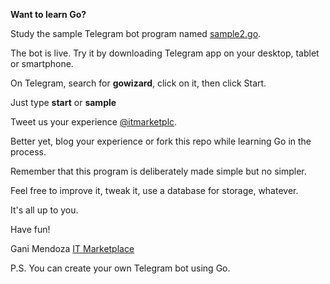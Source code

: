 **Want to learn Go?**

Study the sample Telegram bot program named [sample2.go](https://github.com/ibmendoza/go-examples/blob/master/bot/sample2.go). 

The bot is live. Try it by downloading Telegram app on your desktop, tablet or smartphone.

On Telegram, search for **gowizard**, click on it, then click Start.

Just type **start** or **sample**

Tweet us your experience [@itmarketplc](https://twitter.com/itmarketplc).

Better yet, blog your experience or fork this repo while learning Go in the process.

Remember that this program is deliberately made simple but no simpler.

Feel free to improve it, tweak it, use a database for storage, whatever.

It's all up to you.

Have fun!

Gani Mendoza
[IT Marketplace](https://itmarketplc.wordpress.com)


P.S. You can create your own Telegram bot using Go.
